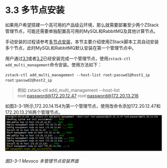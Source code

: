 # 3.3 多节点安装

如果用户希望搭建一个高可用的产品级云环境，那么就需要部署至少两个ZStack管理节点，可能还需要单独配置高可用的MySQL和RabbitMQ及其他计算节点。

手动安装的过程请参考[多节点安装](http://zstack.org.cn/index.php?m=Page&a=index&id=12)，本节主要介绍使用ZStack脚本工具自动安装多个节点，此时MySQL和RabbitMQ默认安装在第一个管理节点中。

用户通过[3.1](/install/offline-install.md)或者[3.2](/install/online-install.md)已经安装完成一个管理节点，使用`zstack-ctl add_multi_management`命令安装。使用方法如下：

`zstack-ctl add_multi_management --host-list root:passwd1@host1_ip root:passwd2@host2_ip`

> 例如 zstack-ctl add_multi_management --host-list root:password@172.20.12.47 root:password@172.20.13.216

如图3-3-1所示,172.20.14.154为第一个管理节点，使用改命令添加172.20.12.47和172.20.13.216两个管理节点。
![png](../images/3-3-1.png "图3-3-1 Mevoco 多管理节点安装界面")
###### 图3-3-1 Mevoco 多管理节点安装界面
